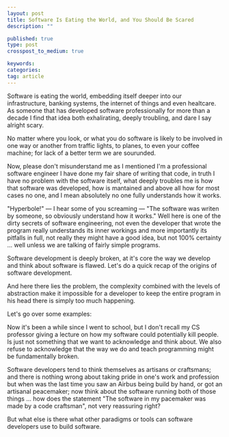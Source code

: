 ```yaml
---
layout: post
title: Software Is Eating the World, and You Should Be Scared
description: ""

published: true
type: post
crosspost_to_medium: true

keywords:
categories:
tag: article
---
```


<!-- you will kill people, insert scene from either a medical doctor speech or house -->

Software is eating the world, embedding itself deeper into our infrastructure, banking systems, the internet of things and even healtcare. As someone that has developed software professionally for more than a decade I find that idea both exhalirating, deeply troubling, and dare I say alright scary.

No matter where you look, or what you do software is likely to be involved in one way or another from traffic lights, to planes, to even your coffee machine; for lack of a better term we are sourunded. 

Now, please don't misunderstand me as I mentioned I'm a professional software engineer I have done my fair share of writing that code, in truth I have no problem with the software itself, what deeply troubles me is how that software was developed, how is mantained and above all how for most cases no one, and I mean absolutely no one fully understands how it works. 

"Hyperbole!" — I hear some of you screaming — "The software was writen by someone, so obviously understand how it works." Well here is one of the dirty secrets of software engineering, not even the developer that wrote the program really understands its inner workings and more importantly its pitfalls in full, not really they might have a good idea, but not 100% certainty ... well unless we are talking of fairly simple programs. 

Software development is deeply broken, at it's core the way we develop and think about software is flawed. Let's do a quick recap of the origins of software development.

<!-- Insert brief breakdown of modern software development-->

And here there lies the problem, the complexity combined with the levels of abstraction make it impossible for a developer to keep the entire program in his head there is simply too much happening. 

Let's go over some examples:

<!-- Insert information about the TOYOTA acceleration bug and aftermath -->

<!-- Software bugs from NASA -->

<!-- Software bugs on medical devices like pacemakers or pumps -->

Now it's been a while since I went to school, but I don't recall my CS professor giving a lecture on how my software could potentially kill people. Is just not something that we want to acknowledge and think about. We also refuse to acknowledge that the way we do and teach programming might be fundamentally broken. 

Software developers tend to think themselves as artisans or craftsmans; and there is nothing wrong about taking pride in one's work and profession but when was the last time you saw an Airbus being build by hand, or got an artisanal peacemaker; now think about the software running both of those things ... how does the statement "The software in my pacemaker was made by a code craftsman", not very reassuring right?

But what else is there what other paradigms or tools can software developers use to build software. 

